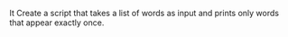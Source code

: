 It Create a script that takes a list of words as input and prints only words that appear exactly once.
